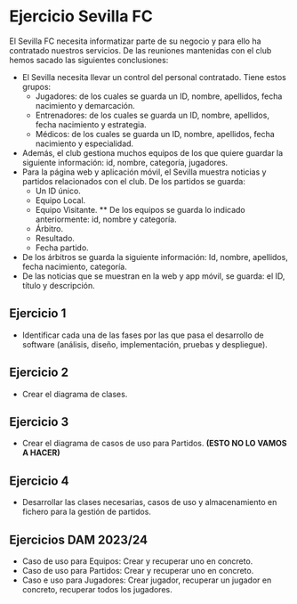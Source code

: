 # Ejercicio Sevilla FC

El Sevilla FC necesita informatizar parte de su negocio y para ello ha contratado nuestros servicios. De las reuniones
mantenidas con el club hemos sacado las siguientes conclusiones:

- El Sevilla necesita llevar un control del personal contratado. Tiene estos grupos:
    - Jugadores: de los cuales se guarda un ID, nombre, apellidos, fecha nacimiento y demarcación.
    - Entrenadores: de los cuales se guarda un ID, nombre, apellidos, fecha nacimiento y estrategia.
    - Médicos: de los cuales se guarda un ID, nombre, apellidos, fecha nacimiento y especialidad.
- Además, el club gestiona muchos equipos de los que quiere guardar la siguiente información: id, nombre, categoría,
  jugadores.
- Para la página web y aplicación móvil, el Sevilla muestra noticias y partidos relacionados con el club. De los
  partidos se guarda:
    - Un ID único.
    - Equipo Local.
    - Equipo Visitante.
      ** De los equipos se guarda lo indicado anteriormente: id, nombre y categoría.
    - Árbitro.
    - Resultado.
    - Fecha partido.
- De los árbitros se guarda la siguiente información: Id, nombre, apellidos, fecha nacimiento, categoría.
- De las noticias que se muestran en la web y app móvil, se guarda: el ID, título y descripción.

## Ejercicio 1

- Identificar cada una de las fases por las que pasa el desarrollo de software (análisis, diseño, implementación,
  pruebas y despliegue).

## Ejercicio 2

- Crear el diagrama de clases.

## Ejercicio 3

- Crear el diagrama de casos de uso para Partidos. **(ESTO NO LO VAMOS A HACER)**

## Ejercicio 4
- Desarrollar las clases necesarias, casos de uso y almacenamiento en fichero para la gestión de partidos.
  
## Ejercicios DAM 2023/24
- Caso de uso para Equipos: Crear y recuperar uno en concreto.
- Caso de uso para Partidos: Crear y recuperar uno en concreto.
- Caso e uso para Jugadores: Crear jugador, recuperar un jugador en concreto, recuperar todos los jugadores.


